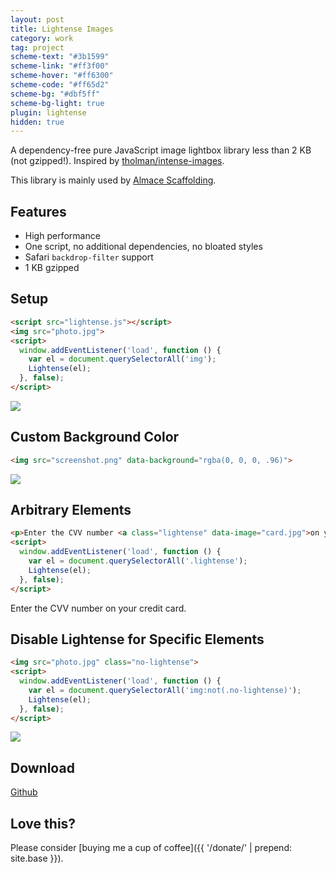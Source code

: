 ```yaml
---
layout: post
title: Lightense Images
category: work
tag: project
scheme-text: "#3b1599"
scheme-link: "#ff3f00"
scheme-hover: "#ff6300"
scheme-code: "#ff65d2"
scheme-bg: "#dbf5ff"
scheme-bg-light: true
plugin: lightense
hidden: true
---
```


A dependency-free pure JavaScript image lightbox library less than 2 KB (not gzipped!). Inspired by [tholman/intense-images](https://github.com/tholman/intense-images).

This library is mainly used by [Almace Scaffolding](/lab/amsf/).

## Features

- High performance
- One script, no additional dependencies, no bloated styles
- Safari `backdrop-filter` support
- 1 KB gzipped

## Setup

```html
<script src="lightense.js"></script>
<img src="photo.jpg">
<script>
  window.addEventListener('load', function () {
    var el = document.querySelectorAll('img');
    Lightense(el);
  }, false);
</script>
```

<p><img src="{{ site.file }}/girls_dead_monster_logo.png"></p>

## Custom Background Color

```html
<img src="screenshot.png" data-background="rgba(0, 0, 0, .96)">
```

<p><img src="{{ site.file }}/railgun-logo.png" data-background="rgba(0, 10, 45, .6)"></p>

## Arbitrary Elements

```html
<p>Enter the CVV number <a class="lightense" data-image="card.jpg">on your credit card</a></p>.
<script>
  window.addEventListener('load', function () {
    var el = document.querySelectorAll('.lightense');
    Lightense(el);
  }, false);
</script>
```

Enter the CVV number <a class="lightense" data-image="{{ site.file }}/fun/shut-up-and-take-my-money-nichijou.jpg">on your credit card</a>.

## Disable Lightense for Specific Elements

```html
<img src="photo.jpg" class="no-lightense">
<script>
  window.addEventListener('load', function () {
    var el = document.querySelectorAll('img:not(.no-lightense)');
    Lightense(el);
  }, false);
</script>
```

<p><img src="{{ site.file }}/imouto-logo-large.png" class="no-lightense"></p>

## Download

<div class="largetype">
  <div><a href="https://github.com/sparanoid/lightense-images">Github</a></div>
</div>

## Love this?

Please consider [buying me a cup of coffee]({{ '/donate/' | prepend: site.base }}).
